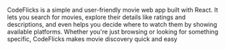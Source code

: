 CodeFlicks is a simple and user-friendly movie web app built with React. It lets you search for movies, explore their details like ratings and descriptions, and even helps you decide where to watch them by showing available platforms. Whether you're just browsing or looking for something specific, CodeFlicks makes movie discovery quick and easy

